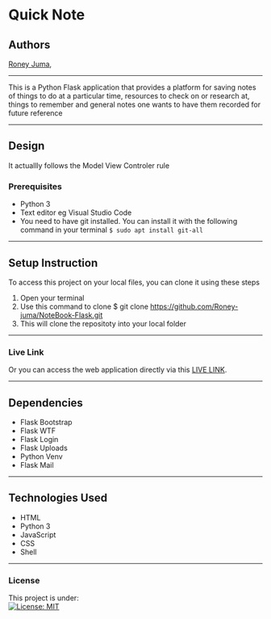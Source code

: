 # Quick Note
## Authors
[Roney Juma](https://github.com/Roney-juma), 
*****
This is a Python Flask application that provides a platform for saving notes of things to do at a particular time, resources to check on or research at, things to remember and general notes one wants to have them recorded for future reference
*****
## Design
It actuallly follows the Model View Controler rule

### Prerequisites
* Python 3
* Text editor eg Visual Studio Code
* You need to have git installed. You can install it with the following command in your terminal
`$ sudo apt install git-all`
*****
## Setup Instruction
To access this project on your local files, you can clone it using these steps
1. Open your terminal
1. Use this command to clone $ git clone https://github.com/Roney-juma/NoteBook-Flask.git
1. This will clone the repositoty into your local folder
*****
### Live Link
Or you can access the web application directly via this [LIVE LINK]().
******
## Dependencies
* Flask Bootstrap
* Flask WTF
* Flask Login
* Flask Uploads
* Python Venv
* Flask Mail
*****
## Technologies Used
* HTML
* Python 3
* JavaScript
* CSS
* Shell
*****
### License
This project is under:  
[![License: MIT](https://img.shields.io/badge/License-MIT-yellow.svg)](/LICENSE)  
